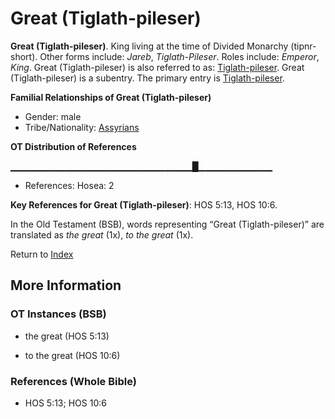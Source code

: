 # Great (Tiglath-pileser)
**Great (Tiglath-pileser)**. 
King living at the time of Divided Monarchy (tipnr-short). 
Other forms include: 
*Jareb*, *Tiglath-Pileser*. 
Roles include: 
_Emperor_, _King_. 
Great (Tiglath-pileser) is also referred to as: 
[Tiglath-pileser](Tiglath-pileser.md). 
Great (Tiglath-pileser) is a subentry. The primary entry is 
[Tiglath-pileser](Tiglath-pileser.md). 




**Familial Relationships of Great (Tiglath-pileser)**


* Gender: male
* Tribe/Nationality: [Assyrians](../../../groups/md/acai/Assyria.md)


**OT Distribution of References**

▁▁▁▁▁▁▁▁▁▁▁▁▁▁▁▁▁▁▁▁▁▁▁▁▁▁▁█▁▁▁▁▁▁▁▁▁▁▁
* References: Hosea: 2



**Key References for Great (Tiglath-pileser)**: 
HOS 5:13, HOS 10:6. 


In the Old Testament (BSB), words representing “Great (Tiglath-pileser)” are translated as 
*the great* (1x), *to the great* (1x). 




Return to [Index](00-Index.md)

## More Information

### OT Instances (BSB)

* the great (HOS 5:13)

* to the great (HOS 10:6)



### References (Whole Bible)

* HOS 5:13; HOS 10:6



